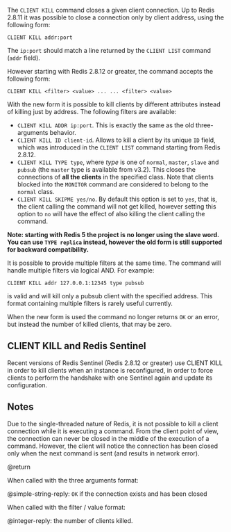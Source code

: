 The `CLIENT KILL` command closes a given client connection. Up to Redis 2.8.11
it was possible to close a connection only by client address, using the
following form:

    CLIENT KILL addr:port

The `ip:port` should match a line returned by the `CLIENT LIST` command (`addr`
field).

However starting with Redis 2.8.12 or greater, the command accepts the following
form:

    CLIENT KILL <filter> <value> ... ... <filter> <value>

With the new form it is possible to kill clients by different attributes instead
of killing just by address. The following filters are available:

- `CLIENT KILL ADDR ip:port`. This is exactly the same as the old
  three-arguments behavior.
- `CLIENT KILL ID client-id`. Allows to kill a client by its unique `ID` field,
  which was introduced in the `CLIENT LIST` command starting from Redis 2.8.12.
- `CLIENT KILL TYPE type`, where _type_ is one of `normal`, `master`, `slave`
  and `pubsub` (the `master` type is available from v3.2). This closes the
  connections of **all the clients** in the specified class. Note that clients
  blocked into the `MONITOR` command are considered to belong to the `normal`
  class.
- `CLIENT KILL SKIPME yes/no`. By default this option is set to `yes`, that is,
  the client calling the command will not get killed, however setting this
  option to `no` will have the effect of also killing the client calling the
  command.

**Note: starting with Redis 5 the project is no longer using the slave word. You
can use `TYPE replica` instead, however the old form is still supported for
backward compatibility.**

It is possible to provide multiple filters at the same time. The command will
handle multiple filters via logical AND. For example:

    CLIENT KILL addr 127.0.0.1:12345 type pubsub

is valid and will kill only a pubsub client with the specified address. This
format containing multiple filters is rarely useful currently.

When the new form is used the command no longer returns `OK` or an error, but
instead the number of killed clients, that may be zero.

## CLIENT KILL and Redis Sentinel

Recent versions of Redis Sentinel (Redis 2.8.12 or greater) use CLIENT KILL in
order to kill clients when an instance is reconfigured, in order to force
clients to perform the handshake with one Sentinel again and update its
configuration.

## Notes

Due to the single-threaded nature of Redis, it is not possible to kill a client
connection while it is executing a command. From the client point of view, the
connection can never be closed in the middle of the execution of a command.
However, the client will notice the connection has been closed only when the
next command is sent (and results in network error).

@return

When called with the three arguments format:

@simple-string-reply: `OK` if the connection exists and has been closed

When called with the filter / value format:

@integer-reply: the number of clients killed.
